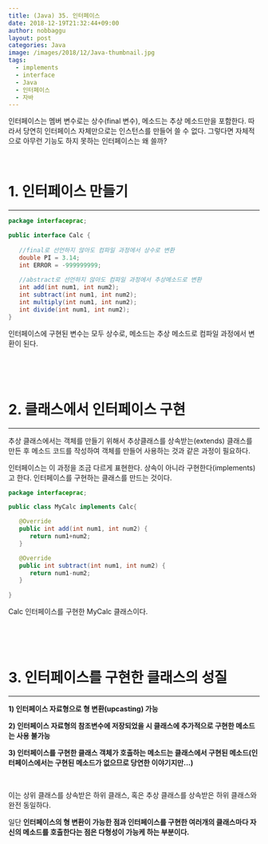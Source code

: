 ```yaml
---
title: (Java) 35. 인터페이스
date: 2018-12-19T21:32:44+09:00
author: nobbaggu
layout: post
categories: Java
image: /images/2018/12/Java-thumbnail.jpg
tags:
  - implements
  - interface
  - Java
  - 인터페이스
  - 자바
---
```

인터페이스는 멤버 변수로는 상수(final 변수), 메소드는 추상 메소드만을 포함한다. 따라서 당연히 인터페이스 자체만으로는 인스턴스를 만들어 쓸 수 없다. 그렇다면 자체적으로 아무런 기능도 하지 못하는 인터페이스는 왜 쓸까?

&nbsp;

# 1. 인터페이스 만들기

* * *

~~~ java
package interfaceprac;

public interface Calc {
   
   //final로 선언하지 않아도 컴파일 과정에서 상수로 변환
   double PI = 3.14;
   int ERROR = -999999999;
   
   //abstract로 선언하지 않아도 컴파일 과정에서 추상메소드로 변환
   int add(int num1, int num2);
   int subtract(int num1, int num2);
   int multiply(int num1, int num2);
   int divide(int num1, int num2);
}
~~~

인터페이스에 구현된 변수는 모두 상수로, 메소드는 추상 메소드로 컴파일 과정에서 변환이 된다.

&nbsp;

&nbsp;

# 2. 클래스에서 인터페이스 구현

* * *

추상 클래스에서는 객체를 만들기 위해서 추상클래스를 상속받는(extends) 클래스를 만든 후 메소드 코드를 작성하여 객체를 만들어 사용하는 것과 같은 과정이 필요하다.

인터페이스는 이 과정을 조금 다르게 표현한다. 상속이 아니라 구현한다(implements)고 한다. 인터페이스를 구현하는 클래스를 만드는 것이다.

~~~ java
package interfaceprac;

public class MyCalc implements Calc{

   @Override
   public int add(int num1, int num2) {
      return num1+num2;
   }

   @Override
   public int subtract(int num1, int num2) {
      return num1-num2;
   }
   
}
~~~

Calc 인터페이스를 구현한 MyCalc 클래스이다.

&nbsp;

&nbsp;

# 3. 인터페이스를 구현한 클래스의 성질

* * *

**1) 인터페이스 자료형으로 형 변환(upcasting) 가능**

**2) 인터페이스 자료형의 참조변수에 저장되었을 시 클래스에 추가적으로 구현한 메소드는 사용 불가능**

**3) 인터페이스를 구현한 클래스 객체가 호출하는 메소드는 클래스에서 구현된 메소드(인터페이스에서는 구현된 메소드가 없으므로 당연한 이야기지만...)**

&nbsp;

이는 상위 클래스를 상속받은 하위 클래스, 혹은 추상 클래스를 상속받은 하위 클래스와 완전 동일하다.

일단 **인터페이스의 형 변환이 가능한 점과 인터페이스를 구현한 여러개의 클래스마다 자신의 메소드를 호출한다는 점은 다형성이 가능케 하는 부분이다.**

&nbsp;